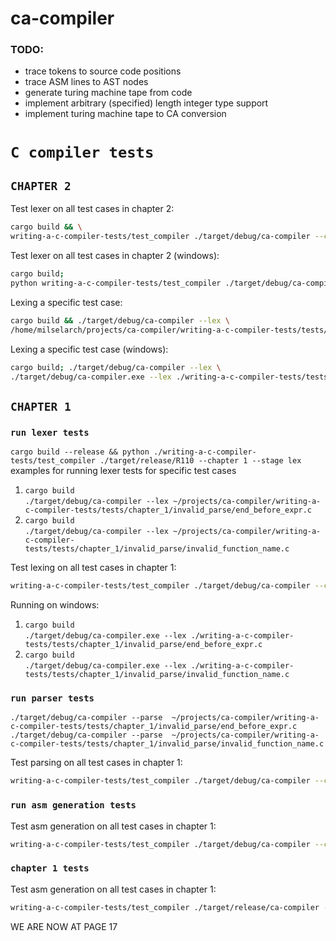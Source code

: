 # ca-compiler

### TODO:
- trace tokens to source code positions 
- trace ASM lines to AST nodes
- generate turing machine tape from code
- implement arbitrary (specified) length integer type support
- implement turing machine tape to CA conversion

# `C compiler tests`

## `CHAPTER 2`

Test lexer on all test cases in chapter 2:
```bash
cargo build && \
writing-a-c-compiler-tests/test_compiler ./target/debug/ca-compiler --chapter 2 --stage lex
```
Test lexer on all test cases in chapter 2 (windows):
```bash
cargo build; 
python writing-a-c-compiler-tests/test_compiler ./target/debug/ca-compiler --chapter 2 --stage lex
```

Lexing a specific test case:  
```bash
cargo build && ./target/debug/ca-compiler --lex \
/home/milselarch/projects/ca-compiler/writing-a-c-compiler-tests/tests/chapter_2/valid/redundant_parens.c
```  
Lexing a specific test case (windows):
```bash
cargo build; ./target/debug/ca-compiler --lex \
./target/debug/ca-compiler.exe --lex ./writing-a-c-compiler-tests/tests/chapter_2/valid/parens_2.c
```  


## `CHAPTER 1`
### `run lexer tests`
`cargo build --release && python ./writing-a-c-compiler-tests/test_compiler ./target/release/R110 --chapter 1 --stage lex`  
examples for running lexer tests for specific test cases
1. `cargo build`  
`./target/debug/ca-compiler --lex ~/projects/ca-compiler/writing-a-c-compiler-tests/tests/chapter_1/invalid_parse/end_before_expr.c`
2. `cargo build`  
`./target/debug/ca-compiler --lex ~/projects/ca-compiler/writing-a-c-compiler-tests/tests/chapter_1/invalid_parse/invalid_function_name.c`

Test lexing on all test cases in chapter 1:  
```bash
writing-a-c-compiler-tests/test_compiler ./target/debug/ca-compiler --chapter 1 --stage lex
```

Running on windows: 
1. `cargo build`  
`./target/debug/ca-compiler.exe --lex ./writing-a-c-compiler-tests/tests/chapter_1/invalid_parse/end_before_expr.c`
2. `cargo build`  
`./target/debug/ca-compiler.exe --lex ./writing-a-c-compiler-tests/tests/chapter_1/invalid_parse/invalid_function_name.c`

### `run parser tests`

`./target/debug/ca-compiler --parse 
~/projects/ca-compiler/writing-a-c-compiler-tests/tests/chapter_1/invalid_parse/end_before_expr.c`  
`./target/debug/ca-compiler --parse 
~/projects/ca-compiler/writing-a-c-compiler-tests/tests/chapter_1/invalid_parse/invalid_function_name.c`

Test parsing on all test cases in chapter 1:
```bash
writing-a-c-compiler-tests/test_compiler ./target/debug/ca-compiler --chapter 1 --stage parse
```

### `run asm generation tests`

Test asm generation on all test cases in chapter 1:
```bash
writing-a-c-compiler-tests/test_compiler ./target/debug/ca-compiler --chapter 1 --stage codegen
```

### `chapter 1 tests`

Test asm generation on all test cases in chapter 1:
```bash
writing-a-c-compiler-tests/test_compiler ./target/release/ca-compiler --chapter 1
```


WE ARE NOW AT PAGE 17  

